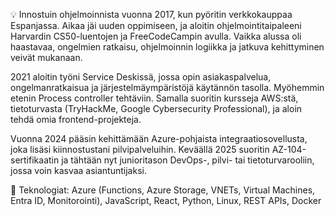 💡 Innostuin ohjelmoinnista vuonna 2017, kun pyöritin verkkokauppaa Espanjassa. Aikaa jäi uuden oppimiseen, ja aloitin ohjelmointitaipaleeni Harvardin CS50-luentojen ja FreeCodeCampin avulla. Vaikka alussa oli haastavaa, ongelmien ratkaisu, ohjelmoinnin logiikka ja jatkuva kehittyminen veivät mukanaan.

2021 aloitin työni Service Deskissä, jossa opin asiakaspalvelua, ongelmanratkaisua ja järjestelmäympäristöjä käytännön tasolla. Myöhemmin etenin Process controller tehtäviin. Samalla suoritin kursseja AWS:stä, tietoturvasta (TryHackMe, Google Cybersecurity Professional), ja aloin tehdä omia frontend-projekteja.

Vuonna 2024 pääsin kehittämään Azure-pohjaista integraatiosovellusta, joka lisäsi kiinnostustani pilvipalveluihin. Keväällä 2025 suoritin AZ-104-sertifikaatin ja tähtään nyt junioritason DevOps-, pilvi- tai tietoturvarooliin, jossa voin kasvaa asiantuntijaksi.

🔧 Teknologiat: Azure (Functions, Azure Storage, VNETs, Virtual Machines, Entra ID, Monitorointi), JavaScript, React, Python, Linux, REST APIs, Docker
